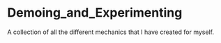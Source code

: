 # Demoing_and_Experimenting
A collection of all the different mechanics that I have created for myself.
